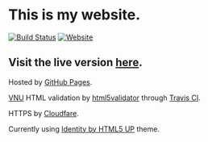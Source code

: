 # This is my website.

[![Build Status](https://travis-ci.org/LukeStorry/LukeStorry.github.io.svg?branch=master)](https://travis-ci.org/LukeStorry/LukeStorry.github.io)  [![Website](https://img.shields.io/website-up-down-green-red/http/shields.io.svg?label=my-website)](https://lukestorry.co.uk/)



## Visit the live version [here](http://LukeStorry.co.uk).



Hosted by [GitHub Pages](https://pages.github.com/).

[VNU](https://validator.github.io/validator/) HTML validation by [html5validator](https://github.com/svenkreiss/html5validator) through [Travis CI](https://travis-ci.org/).

HTTPS by [Cloudfare](https://blog.cloudflare.com/secure-and-fast-github-pages-with-cloudflare/).

Currently using [Identity by HTML5 UP](https://html5up.net/identity) theme.
